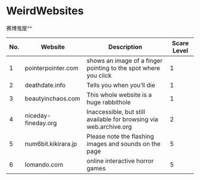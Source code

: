 # WeirdWebsites
赛博鬼屋^^

| No. | Website               | Description               | Scare Level |
|-----|-----------------------|---------------------------|-------------|
| 1   | pointerpointer.com           | shows an image of a finger pointing to the spot where you click  | 1           |
| 2   | deathdate.info     | Tells you when you’ll die | 1           |
| 3   | beautyinchaos.com     | This whole website is a huge rabbithole | 1           |
| 4   | niceday-fineday.org     | Inaccessible, but still available for browsing via web.archive.org | 2           |
| 5   | num6bit.kikirara.jp     | Please note the flashing images and sounds on the page | 5           |
| 6   | lomando.com  | online interactive horror games | 5           |
